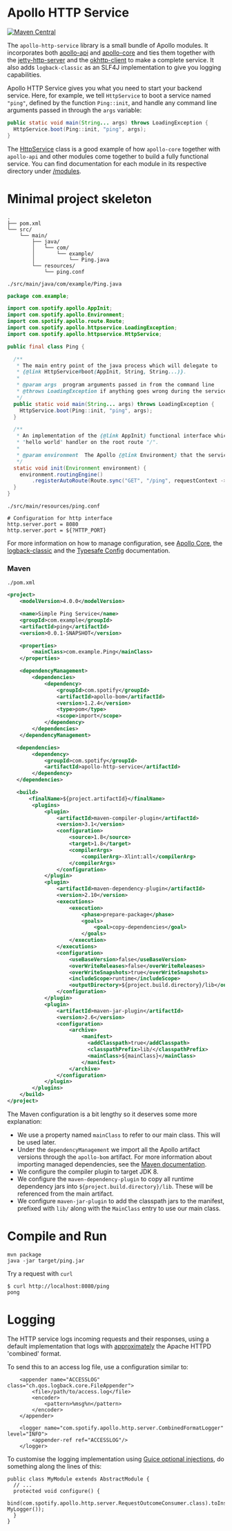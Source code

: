 Apollo HTTP Service
===================

[![Maven Central](https://img.shields.io/maven-central/v/com.spotify/apollo-parent.svg)](https://search.maven.org/#search%7Cga%7C1%7Cg%3A%22com.spotify%22%20apollo*)

The `apollo-http-service` library is a small bundle of Apollo modules. It incorporates both
[apollo-api](../apollo-api) and [apollo-core](../apollo-core) and ties them together with the
[jetty-http-server](../modules/jetty-http-server) and the [okhttp-client](../modules/okhttp-client)
to make a complete service. It also adds `logback-classic` as an SLF4J
implementation to give you logging capabilities.

Apollo HTTP Service gives you what you need to start your backend service. Here, for example, we
tell `HttpService` to boot a service named `"ping"`, defined by the function `Ping::init`, and
handle any command line arguments passed in through the `args` variable:

```java
public static void main(String... args) throws LoadingException {
  HttpService.boot(Ping::init, "ping", args);
}
```

The [HttpService](src/main/java/com/spotify/apollo/httpservice/HttpService.java)
class is a good example of how `apollo-core` together with `apollo-api` and other modules come
together to build a fully functional service. You can find documentation for each
module in its respective directory under [/modules](../modules).

Minimal project skeleton
========================

```plain
.
├── pom.xml
└── src/
    └── main/
        ├── java/
        │   └── com/
        │       └── example/
        │           └── Ping.java
        └── resources/
            └── ping.conf
```

`./src/main/java/com/example/Ping.java`
```java
package com.example;

import com.spotify.apollo.AppInit;
import com.spotify.apollo.Environment;
import com.spotify.apollo.route.Route;
import com.spotify.apollo.httpservice.LoadingException;
import com.spotify.apollo.httpservice.HttpService;

public final class Ping {

  /**
   * The main entry point of the java process which will delegate to
   * {@link HttpService#boot(AppInit, String, String...)}.
   *
   * @param args  program arguments passed in from the command line
   * @throws LoadingException if anything goes wrong during the service boot sequence
   */
  public static void main(String... args) throws LoadingException {
    HttpService.boot(Ping::init, "ping", args);
  }

  /**
   * An implementation of the {@link AppInit} functional interface which simply sets up a
   * "hello world" handler on the root route "/".
   *
   * @param environment  The Apollo {@link Environment} that the service is in.
   */
  static void init(Environment environment) {
    environment.routingEngine()
        .registerAutoRoute(Route.sync("GET", "/ping", requestContext -> "pong"));
  }
}
```

`./src/main/resources/ping.conf`
```
# Configuration for http interface
http.server.port = 8080
http.server.port = ${?HTTP_PORT}
```

For more information on how to manage configuration, see [Apollo Core](../apollo-core),
the [logback-classic](http://logback.qos.ch/) and the [Typesafe Config](https://github.com/typesafehub/config) documentation.

### Maven

`./pom.xml`
```xml
<project>
    <modelVersion>4.0.0</modelVersion>

    <name>Simple Ping Service</name>
    <groupId>com.example</groupId>
    <artifactId>ping</artifactId>
    <version>0.0.1-SNAPSHOT</version>

    <properties>
        <mainClass>com.example.Ping</mainClass>
    </properties>

    <dependencyManagement>
        <dependencies>
            <dependency>
                <groupId>com.spotify</groupId>
                <artifactId>apollo-bom</artifactId>
                <version>1.2.4</version>
                <type>pom</type>
                <scope>import</scope>
            </dependency>
        </dependencies>
    </dependencyManagement>

   <dependencies>
        <dependency>
            <groupId>com.spotify</groupId>
            <artifactId>apollo-http-service</artifactId>
        </dependency>
   </dependencies>

   <build>
       <finalName>${project.artifactId}</finalName>
        <plugins>
            <plugin>
                <artifactId>maven-compiler-plugin</artifactId>
                <version>3.1</version>
                <configuration>
                    <source>1.8</source>
                    <target>1.8</target>
                    <compilerArgs>
                        <compilerArg>-Xlint:all</compilerArg>
                    </compilerArgs>
                </configuration>
            </plugin>
            <plugin>
                <artifactId>maven-dependency-plugin</artifactId>
                <version>2.10</version>
                <executions>
                    <execution>
                        <phase>prepare-package</phase>
                        <goals>
                            <goal>copy-dependencies</goal>
                        </goals>
                    </execution>
                </executions>
                <configuration>
                    <useBaseVersion>false</useBaseVersion>
                    <overWriteReleases>false</overWriteReleases>
                    <overWriteSnapshots>true</overWriteSnapshots>
                    <includeScope>runtime</includeScope>
                    <outputDirectory>${project.build.directory}/lib</outputDirectory>
                </configuration>
            </plugin>
            <plugin>
                <artifactId>maven-jar-plugin</artifactId>
                <version>2.6</version>
                <configuration>
                    <archive>
                        <manifest>
                          <addClasspath>true</addClasspath>
                          <classpathPrefix>lib/</classpathPrefix>
                          <mainClass>${mainClass}</mainClass>
                        </manifest>
                    </archive>
                </configuration>
            </plugin>
        </plugins>
    </build>
</project>
```

The Maven configuration is a bit lengthy so it deserves some more explanation:

* We use a property named `mainClass` to refer to our main class. This will be used later.
* Under the `dependencyManagement` we import all the Apollo artifact versions through the `apollo-bom` artifact. For more information about importing managed dependencies, see the [Maven documentation](https://maven.apache.org/guides/introduction/introduction-to-dependency-mechanism.html#Importing_Dependencies).
* We configure the compiler plugin to target JDK 8.
* We configure the `maven-dependency-plugin` to copy all runtime dependency jars into `${project.build.directory}/lib`. These will be referenced from the main artifact.
* We configure `maven-jar-plugin` to add the classpath jars to the manifest, prefixed with `lib/` along with the `MainClass` entry to use our main class.

Compile and Run
===============
```
mvn package
java -jar target/ping.jar
```

Try a request with `curl`
```
$ curl http://localhost:8080/ping
pong
```

Logging
=======

The HTTP service logs incoming requests and their responses, using a default
implementation that logs with [approximately](../modules/jetty-http-server/src/main/java/com/spotify/apollo/http/server/CombinedFormatLogger.java)
the Apache HTTPD 'combined' format.

To send this to an access log file, use a configuration similar to:

```
    <appender name="ACCESSLOG" class="ch.qos.logback.core.FileAppender">
        <file>/path/to/access.log</file>
        <encoder>
            <pattern>%msg%n</pattern>
        </encoder>
    </appender>

    <logger name="com.spotify.apollo.http.server.CombinedFormatLogger" level="INFO">
        <appender-ref ref="ACCESSLOG"/>
    </logger>
```

To customise the logging implementation using [Guice optional injections](https://github.com/google/guice/wiki/Injections#optional-injections),
do something along the lines of this:

```
public class MyModule extends AbstractModule {
  // ...
  protected void configure() {
    bind(com.spotify.apollo.http.server.RequestOutcomeConsumer.class).toInstance(new MyLogger());
  }
}
```
